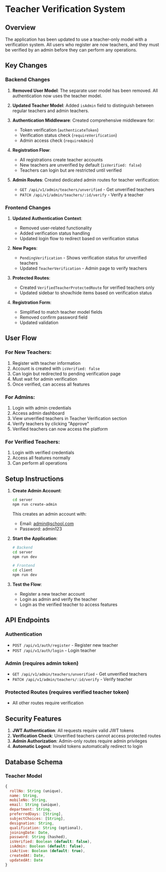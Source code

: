 # Teacher Verification System

## Overview

The application has been updated to use a teacher-only model with a verification system. All users who register are now teachers, and they must be verified by an admin before they can perform any operations.

## Key Changes

### Backend Changes

1. **Removed User Model**: The separate user model has been removed. All authentication now uses the teacher model.

2. **Updated Teacher Model**: Added `isAdmin` field to distinguish between regular teachers and admin teachers.

3. **Authentication Middleware**: Created comprehensive middleware for:
   - Token verification (`authenticateToken`)
   - Verification status check (`requireVerification`)
   - Admin access check (`requireAdmin`)

4. **Registration Flow**: 
   - All registrations create teacher accounts
   - New teachers are unverified by default (`isVerified: false`)
   - Teachers can login but are restricted until verified

5. **Admin Routes**: Created dedicated admin routes for teacher verification:
   - `GET /api/v1/admin/teachers/unverified` - Get unverified teachers
   - `PATCH /api/v1/admin/teachers/:id/verify` - Verify a teacher

### Frontend Changes

1. **Updated Authentication Context**: 
   - Removed user-related functionality
   - Added verification status handling
   - Updated login flow to redirect based on verification status

2. **New Pages**:
   - `PendingVerification` - Shows verification status for unverified teachers
   - Updated `TeacherVerification` - Admin page to verify teachers

3. **Protected Routes**: 
   - Created `VerifiedTeacherProtectedRoute` for verified teachers only
   - Updated sidebar to show/hide items based on verification status

4. **Registration Form**: 
   - Simplified to match teacher model fields
   - Removed confirm password field
   - Updated validation

## User Flow

### For New Teachers:
1. Register with teacher information
2. Account is created with `isVerified: false`
3. Can login but redirected to pending verification page
4. Must wait for admin verification
5. Once verified, can access all features

### For Admins:
1. Login with admin credentials
2. Access admin dashboard
3. View unverified teachers in Teacher Verification section
4. Verify teachers by clicking "Approve"
5. Verified teachers can now access the platform

### For Verified Teachers:
1. Login with verified credentials
2. Access all features normally
3. Can perform all operations

## Setup Instructions

1. **Create Admin Account**:
   ```bash
   cd server
   npm run create-admin
   ```
   This creates an admin account with:
   - Email: admin@school.com
   - Password: admin123

2. **Start the Application**:
   ```bash
   # Backend
   cd server
   npm run dev
   
   # Frontend
   cd client
   npm run dev
   ```

3. **Test the Flow**:
   - Register a new teacher account
   - Login as admin and verify the teacher
   - Login as the verified teacher to access features

## API Endpoints

### Authentication
- `POST /api/v1/auth/register` - Register new teacher
- `POST /api/v1/auth/login` - Login teacher

### Admin (requires admin token)
- `GET /api/v1/admin/teachers/unverified` - Get unverified teachers
- `PATCH /api/v1/admin/teachers/:id/verify` - Verify teacher

### Protected Routes (requires verified teacher token)
- All other routes require verification

## Security Features

1. **JWT Authentication**: All requests require valid JWT tokens
2. **Verification Check**: Unverified teachers cannot access protected routes
3. **Admin Authorization**: Admin-only routes require admin privileges
4. **Automatic Logout**: Invalid tokens automatically redirect to login

## Database Schema

### Teacher Model
```javascript
{
  rollNo: String (unique),
  name: String,
  mobileNo: String,
  email: String (unique),
  department: String,
  preferredDays: [String],
  subjectChoices: [String],
  designation: String,
  qualification: String (optional),
  joiningDate: Date,
  password: String (hashed),
  isVerified: Boolean (default: false),
  isAdmin: Boolean (default: false),
  isActive: Boolean (default: true),
  createdAt: Date,
  updatedAt: Date
}
``` 